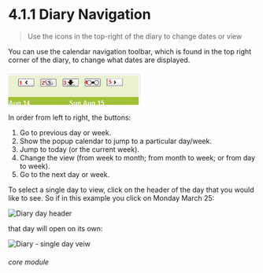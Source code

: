 # 4.1.1 Diary Navigation

> Use the icons in the top-right of the diary to change dates or view 

You can use the calendar navigation toolbar, which is found in the top right corner of the diary, to change what dates are displayed. 

![Diary navigation](4.1.1a.png)

In order from left to right, the buttons:

  1. Go to previous day or week.
  2. Show the popup calendar to jump to a particular day/week.
  3. Jump to today (or the current week).
  4. Change the view (from week to month; from month to week; or from day to week).
  5. Go to the next day or week.

To select a single day to view, click on the header of the day that you would like to see. So if in this example you click on Monday March 25:

![Diary day header](4.1.1b.png) 

that day will open on its own:

![Diary - single day veiw](help/index/p/4.1.1c)


###### core module

